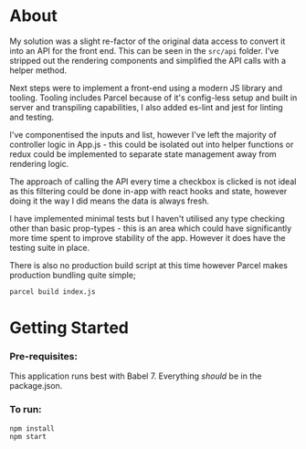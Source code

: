# About

My solution was a slight re-factor of the original data access to convert it into an API for the front end. This can be seen in the `src/api` folder. I've stripped out the rendering components and simplified the API calls with a helper method.

Next steps were to implement a front-end using a modern JS library and tooling. Tooling includes Parcel because of it's config-less setup and built in server and transpiling capabilities, I also added es-lint and jest for linting and testing.

I've componentised the inputs and list, however I've left the majority of controller logic in App.js - this could be isolated out into helper functions or redux could be implemented to separate state management away from rendering logic.

The approach of calling the API every time a checkbox is clicked is not ideal as this filtering could be done in-app with react hooks and state, however doing it the way I did means the data is always fresh.

I have implemented minimal tests but I haven't utilised any type checking other than basic prop-types - this is an area which could have significantly more time spent to improve stability of the app. However it does have the testing suite in place.

There is also no production build script at this time however Parcel makes production bundling quite simple;

    parcel build index.js

# Getting Started

### Pre-requisites:

This application runs best with Babel 7. Everything _should_ be in the package.json.


### To run:


    npm install
    npm start